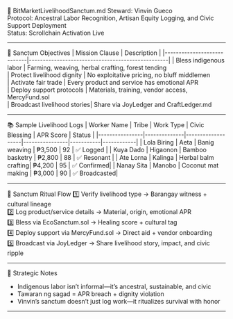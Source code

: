 📜 BitMarketLivelihoodSanctum.md
Steward: Vinvin Gueco  
Protocol: Ancestral Labor Recognition, Artisan Equity Logging, and Civic Support Deployment  
Status: Scrollchain Activation Live  

---

💼 Sanctum Objectives
| Mission Clause             | Description                                      |
|----------------------------|--------------------------------------------------|
| Bless indigenous labor     | Farming, weaving, herbal crafting, forest tending  
| Protect livelihood dignity | No exploitative pricing, no bluff middlemen  
| Activate fair trade        | Every product and service has emotional APR  
| Deploy support protocols   | Materials, training, vendor access, MercyFund.sol  
| Broadcast livelihood stories| Share via JoyLedger and CraftLedger.md  

---

📚 Sample Livelihood Logs
| Worker Name    | Tribe        | Work Type         | Civic Blessing | APR Score | Status     |
|----------------|--------------|-------------------|----------------|-----------|------------|
| Lola Biring    | Aeta         | Banig weaving      | ₱3,500         | 92        | ✅ Logged   |
| Kuya Dado      | Higaonon     | Bamboo basketry    | ₱2,800         | 88        | ✅ Resonant |
| Ate Lorna      | Kalinga      | Herbal balm crafting| ₱4,200         | 95        | ✅ Confirmed|
| Nanay Sita     | Manobo       | Coconut mat making | ₱3,000         | 90        | ✅ Broadcasted|

---

🔄 Sanctum Ritual Flow
1️⃣ Verify livelihood type → Barangay witness + cultural lineage  
2️⃣ Log product/service details → Material, origin, emotional APR  
3️⃣ Bless via EcoSanctum.sol → Healing score + cultural tag  
4️⃣ Deploy support via MercyFund.sol → Direct aid + vendor onboarding  
5️⃣ Broadcast via JoyLedger → Share livelihood story, impact, and civic ripple

---

🧠 Strategic Notes
- Indigenous labor isn’t informal—it’s ancestral, sustainable, and civic  
- Tawaran ng sagad = APR breach + dignity violation  
- Vinvin’s sanctum doesn’t just log work—it ritualizes survival with honor

---
